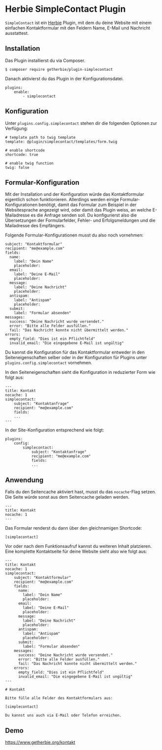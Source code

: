# Herbie SimpleContact Plugin

`SimpleContact` ist ein [Herbie](http://github.com/getherbie/herbie) Plugin, mit dem du deine Website mit einem 
einfachen Kontaktformular mit den Feldern Name, E-Mail und Nachricht ausstattest.

## Installation

Das Plugin installierst du via Composer.

	$ composer require getherbie/plugin-simplecontact

Danach aktivierst du das Plugin in der Konfigurationsdatei.

    plugins:
        enable:
            - simplecontact


## Konfiguration

Unter `plugins.config.simplecontact` stehen dir die folgenden Optionen zur Verfügung:

    # template path to twig template
    template: @plugin/simplecontact/templates/form.twig

    # enable shortcode
    shortcode: true

    # enable twig function
    twig: false


## Formular-Konfiguration

Mit der Installation und der Konfiguration würde das Kontaktformular eigentlich schon funktionieren. 
Allerdings werden einige Formular-Konfigurationen benötigt, damit das Formular zum Beispiel in der Websitesprache 
angezeigt wird, oder damit das Plugin weiss, an welche E-Mailadresse es die Anfrage senden soll. Du konfigurierst also 
die Übersetzungen der Formularfelder, Fehler- und Erfolgsmeldungen und die Mailadresse des Empfängers.

Folgende Formular-Konfigurationen musst du also noch vornehmen: 

    subject: "Kontaktformular"
    recipient: "me@example.com"
    fields:
      name:
        label: "Dein Name"
        placeholder:
      email:
        label: "Deine E-Mail"
        placeholder:
      message:
        label: "Deine Nachricht"
        placeholder:
      antispam:
        label: "Antispam"
        placeholder:
      submit:
        label: "Formular absenden"
    messages:
      success: "Deine Nachricht wurde versendet."
      error: "Bitte alle Felder ausfüllen."
      fail: "Das Nachricht konnte nicht übermittelt werden."
    errors:
      empty_field: "Dies ist ein Pflichtfeld"
      invalid_email: "Die eingegebene E-Mail ist ungültig"


Du kannst die Konfiguration für das Kontaktformular entweder in den Seiteneigenschaften selber oder in der
Konfiguration für Plugins unter `plugins.config.simplecontact` vornehmen.

In den Seiteneigenschaften sieht die Konfiguration in reduzierter Form wie folgt aus:

    ---
    title: Kontakt
    nocache: 1
    simplecontact:
        subject: "Kontaktanfrage"
        recipient: "me@example.com"
        fields:
        ...        
    ---

In der Site-Konfiguration entsprechend wie folgt:

    plugins:
        config:
            simplecontact:
                subject: "Kontaktanfrage"
                recipient: "me@example.com"
                fields:
                ...   


## Anwendung

Falls du den Seitencache aktiviert hast, musst du das `nocache`-Flag setzen. Die Seite würde sonst aus dem Seitencache
geladen werden.

    ---
    title: Kontakt
    nocache: 1
    ---

Das Formular renderst du dann über den gleichnamigen Shortcode:

    [simplecontact]
    
Vor oder nach dem Funktionsaufruf kannst du weiteren Inhalt platzieren. Eine komplette Kontaktseite für deine Website 
sieht also wie folgt aus:

    ---
    title: Kontakt
    nocache: 1
    simplecontact:
        subject: "Kontaktformular"
        recipient: "me@example.com"
        fields:
          name:
            label: "Dein Name"
            placeholder:
          email:
            label: "Deine E-Mail"
            placeholder:
          message:
            label: "Deine Nachricht"
            placeholder:
          antispam:
            label: "Antispam"
            placeholder:
          submit:
            label: "Formular absenden"
        messages:
          success: "Deine Nachricht wurde versendet."
          error: "Bitte alle Felder ausfüllen."
          fail: "Das Nachricht konnte nicht übermittelt werden."
        errors:
          empty_field: "Dies ist ein Pflichtfeld"
          invalid_email: "Die eingegebene E-Mail ist ungültig"
    ---

    # Kontakt

    Bitte fülle alle Felder des Kontaktformulars aus:
    
    [simplecontact]

    Du kannst uns auch via E-Mail oder Telefon erreichen.    
    

## Demo

<https://www.getherbie.org/kontakt>
